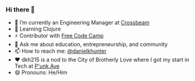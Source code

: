 ### Hi there 👋

- 🔭 I’m currently an Engineering Manager at [Crossbeam](https://www.crossbeam.com/)
- 🌱 Learning Clojure
- ⚡ Contributor with [Free Code Camp](https://www.freecodecamp.org/news/mornings-nights-and-weekends-how-i-changed-careers-and-became-a-programmer-197ce46ccc1c)
- 💬 Ask me about education, entrepreneurship, and community
- 📫 How to reach me: [@danielkhunter](https://twitter.com/danielkhunter)
- ❤️ dkh215 is a nod to the City of Brotherly Love where I got my start in Tech at [P'unk Ave](https://punkave.com/)
- 😄 Pronouns: He/Him

<!--
**dkh215/dkh215** is a ✨ _special_ ✨ repository because its `README.md` (this file) appears on your GitHub profile.

Here are some ideas to get you started:

- 🔭 I’m currently working on ...
- 🌱 I’m currently learning ...
- 👯 I’m looking to collaborate on ...
- 🤔 I’m looking for help with ...
- 💬 Ask me about ...
- 📫 How to reach me: ...
- 😄 Pronouns: ...
-->
